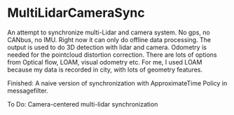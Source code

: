 # MultiLidarCameraSync
An attempt to synchronize multi-Lidar and camera system. No gps, no CANbus, no IMU.
Right now it can only do offline data processing. 
The output is used to do 3D detection with lidar and camera.
Odometry is needed for the pointcloud distortion correction. There are lots of options from Optical flow, LOAM, visual odometry etc. For me, I used LOAM because my data is recorded in city, with lots of geometry features.

Finished: A naive version of synchronization with ApproximateTime Policy in messagefilter.  

To Do: Camera-centered multi-lidar synchronization
